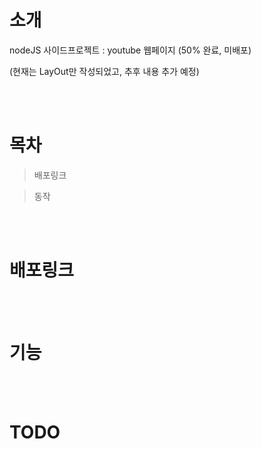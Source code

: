 # 소개

nodeJS 사이드프로젝트 : youtube 웹페이지 (50% 완료, 미배포)

(현재는 LayOut만 작성되었고, 추후 내용 추가 예정)

<br><br>

# 목차

> 배포링크

> 동작

<br><br>

# 배포링크

<br><br>

# 기능

<br><br>

# TODO

<br><br>

